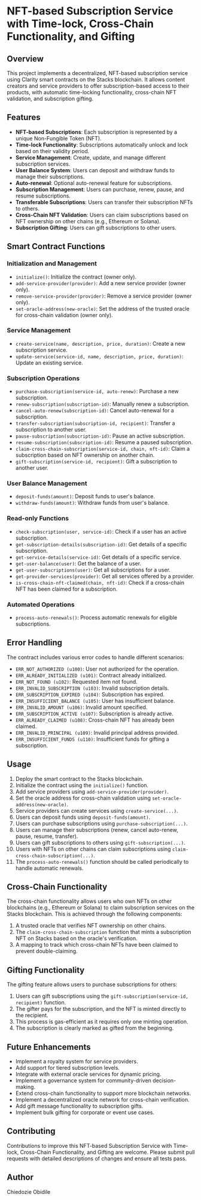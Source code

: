 # NFT-based Subscription Service with Time-lock, Cross-Chain Functionality, and Gifting

## Overview

This project implements a decentralized, NFT-based subscription service using Clarity smart contracts on the Stacks blockchain. It allows content creators and service providers to offer subscription-based access to their products, with automatic time-locking functionality, cross-chain NFT validation, and subscription gifting.

## Features

- **NFT-based Subscriptions**: Each subscription is represented by a unique Non-Fungible Token (NFT).
- **Time-lock Functionality**: Subscriptions automatically unlock and lock based on their validity period.
- **Service Management**: Create, update, and manage different subscription services.
- **User Balance System**: Users can deposit and withdraw funds to manage their subscriptions.
- **Auto-renewal**: Optional auto-renewal feature for subscriptions.
- **Subscription Management**: Users can purchase, renew, pause, and resume subscriptions.
- **Transferable Subscriptions**: Users can transfer their subscription NFTs to others.
- **Cross-Chain NFT Validation**: Users can claim subscriptions based on NFT ownership on other chains (e.g., Ethereum or Solana).
- **Subscription Gifting**: Users can gift subscriptions to other users.

## Smart Contract Functions

### Initialization and Management

- `initialize()`: Initialize the contract (owner only).
- `add-service-provider(provider)`: Add a new service provider (owner only).
- `remove-service-provider(provider)`: Remove a service provider (owner only).
- `set-oracle-address(new-oracle)`: Set the address of the trusted oracle for cross-chain validation (owner only).

### Service Management

- `create-service(name, description, price, duration)`: Create a new subscription service.
- `update-service(service-id, name, description, price, duration)`: Update an existing service.

### Subscription Operations

- `purchase-subscription(service-id, auto-renew)`: Purchase a new subscription.
- `renew-subscription(subscription-id)`: Manually renew a subscription.
- `cancel-auto-renew(subscription-id)`: Cancel auto-renewal for a subscription.
- `transfer-subscription(subscription-id, recipient)`: Transfer a subscription to another user.
- `pause-subscription(subscription-id)`: Pause an active subscription.
- `resume-subscription(subscription-id)`: Resume a paused subscription.
- `claim-cross-chain-subscription(service-id, chain, nft-id)`: Claim a subscription based on NFT ownership on another chain.
- `gift-subscription(service-id, recipient)`: Gift a subscription to another user.

### User Balance Management

- `deposit-funds(amount)`: Deposit funds to user's balance.
- `withdraw-funds(amount)`: Withdraw funds from user's balance.

### Read-only Functions

- `check-subscription(user, service-id)`: Check if a user has an active subscription.
- `get-subscription-details(subscription-id)`: Get details of a specific subscription.
- `get-service-details(service-id)`: Get details of a specific service.
- `get-user-balance(user)`: Get the balance of a user.
- `get-user-subscriptions(user)`: Get all subscriptions for a user.
- `get-provider-services(provider)`: Get all services offered by a provider.
- `is-cross-chain-nft-claimed(chain, nft-id)`: Check if a cross-chain NFT has been claimed for a subscription.

### Automated Operations

- `process-auto-renewals()`: Process automatic renewals for eligible subscriptions.

## Error Handling

The contract includes various error codes to handle different scenarios:

- `ERR_NOT_AUTHORIZED (u100)`: User not authorized for the operation.
- `ERR_ALREADY_INITIALIZED (u101)`: Contract already initialized.
- `ERR_NOT_FOUND (u102)`: Requested item not found.
- `ERR_INVALID_SUBSCRIPTION (u103)`: Invalid subscription details.
- `ERR_SUBSCRIPTION_EXPIRED (u104)`: Subscription has expired.
- `ERR_INSUFFICIENT_BALANCE (u105)`: User has insufficient balance.
- `ERR_INVALID_AMOUNT (u106)`: Invalid amount specified.
- `ERR_SUBSCRIPTION_ACTIVE (u107)`: Subscription is already active.
- `ERR_ALREADY_CLAIMED (u108)`: Cross-chain NFT has already been claimed.
- `ERR_INVALID_PRINCIPAL (u109)`: Invalid principal address provided.
- `ERR_INSUFFICIENT_FUNDS (u110)`: Insufficient funds for gifting a subscription.

## Usage

1. Deploy the smart contract to the Stacks blockchain.
2. Initialize the contract using the `initialize()` function.
3. Add service providers using `add-service-provider(provider)`.
4. Set the oracle address for cross-chain validation using `set-oracle-address(new-oracle)`.
5. Service providers can create services using `create-service(...)`.
6. Users can deposit funds using `deposit-funds(amount)`.
7. Users can purchase subscriptions using `purchase-subscription(...)`.
8. Users can manage their subscriptions (renew, cancel auto-renew, pause, resume, transfer).
9. Users can gift subscriptions to others using `gift-subscription(...)`.
10. Users with NFTs on other chains can claim subscriptions using `claim-cross-chain-subscription(...)`.
11. The `process-auto-renewals()` function should be called periodically to handle automatic renewals.

## Cross-Chain Functionality

The cross-chain functionality allows users who own NFTs on other blockchains (e.g., Ethereum or Solana) to claim subscription services on the Stacks blockchain. This is achieved through the following components:

1. A trusted oracle that verifies NFT ownership on other chains.
2. The `claim-cross-chain-subscription` function that mints a subscription NFT on Stacks based on the oracle's verification.
3. A mapping to track which cross-chain NFTs have been claimed to prevent double-claiming.

## Gifting Functionality

The gifting feature allows users to purchase subscriptions for others:

1. Users can gift subscriptions using the `gift-subscription(service-id, recipient)` function.
2. The gifter pays for the subscription, and the NFT is minted directly to the recipient.
3. This process is gas-efficient as it requires only one minting operation.
4. The subscription is clearly marked as gifted from the beginning.

## Future Enhancements

- Implement a royalty system for service providers.
- Add support for tiered subscription levels.
- Integrate with external oracle services for dynamic pricing.
- Implement a governance system for community-driven decision-making.
- Extend cross-chain functionality to support more blockchain networks.
- Implement a decentralized oracle network for cross-chain verification.
- Add gift message functionality to subscription gifts.
- Implement bulk gifting for corporate or event use cases.

## Contributing

Contributions to improve this NFT-based Subscription Service with Time-lock, Cross-Chain Functionality, and Gifting are welcome. Please submit pull requests with detailed descriptions of changes and ensure all tests pass.

## Author

Chiedozie Obidile